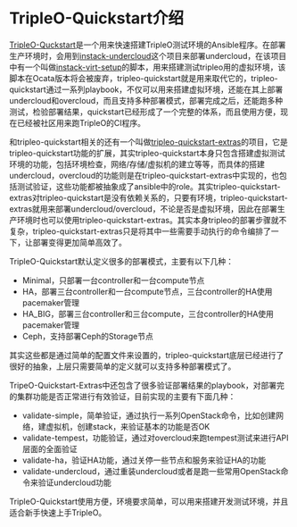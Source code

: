# TripleO-Quickstart介绍

[TripleO-Quckstart](https://github.com/openstack/tripleo-quickstart)是一个用来快速搭建TripleO测试环境的Ansible程序。在部署生产环境时，会用到[instack-undercloud](https://github.com/openstack/instack-undercloud)这个项目来部署undercloud，在该项目中有一个叫做[instack-virt-setup](https://github.com/openstack/instack-undercloud/blob/master/scripts/instack-virt-setup)的脚本，用来搭建测试tripleo用的虚拟环境，该脚本在Ocata版本将会被废弃，tripleo-quickstart就是用来取代它的，tripleo-quickstart通过一系列playbook，不仅可以用来搭建虚拟环境，还能在其上部署undercloud和overcloud，而且支持多种部署模式，部署完成之后，还能跑多种测试，检验部署结果，quickstart已经形成了一个完整的体系，而且使用方便，现在已经被社区用来跑TripleO的CI程序。

和tripleo-quickstart相关的还有一个叫做[tripleo-quickstart-extras](https://github.com/openstack/tripleo-quickstart-extras)的项目，它是tripleo-quickstart功能的扩展，其实tripleo-quickstart本身只包含搭建虚拟测试环境的功能，包括环境检查，网络/存储/虚拟机的建立等等，而具体的搭建undercloud，overcloud的功能则是在tripleo-quickstart-extras中实现的，也包括测试验证，这些功能都被抽象成了ansible中的role。其实tripleo-quickstart-extras对tripleo-quickstart是没有依赖关系的，只要有环境，tripleo-quickstart-extras就用来部署undercloud/overcloud，不论是否是虚拟环境，因此在部署生产环境时也可以使用tripleo-quickstart-extras。其实本身tripleo的部署步骤就不复杂，tripleo-quickstart-extras只是将其中一些需要手动执行的命令编排了一下，让部署变得更加简单高效了。

TripleO-Quickstart默认定义很多的部署模式，主要有以下几种：

* Minimal，只部署一台controller和一台compute节点
* HA，部署三台controller和一台compute节点，三台controller的HA使用pacemaker管理
* HA\_BIG，部署三台controller和三台compute，三台controller的HA使用pacemaker管理
* Ceph，支持部署Ceph的Storage节点

其实这些都是通过简单的配置文件来设置的，tripleo-quickstart底层已经进行了很好的抽象，上层只需要简单的定义就可以支持多种部署模式了。

TripeO-Quickstart-Extras中还包含了很多验证部署结果的playbook，对部署完的集群功能是否正常进行有效验证，目前实现的主要有下面几种：

* validate-simple，简单验证，通过执行一系列OpenStack命令，比如创建网络，建虚拟机，创建stack，来验证基本的功能是否OK
* validate-tempest，功能验证，通过对overcloud来跑tempest测试来进行API层面的全面验证
* validate-ha，验证HA功能，通过关停一些节点和服务来验证HA的功能
* validate-undercloud，通过重装undercloud或者是跑一些常用OpenStack命令来验证undercloud功能

TripleO-Quickstart使用方便，环境要求简单，可以用来搭建开发测试环境，并且适合新手快速上手TripleO。

